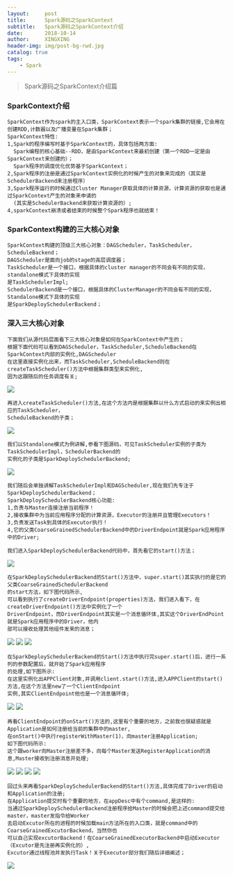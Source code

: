 ```yaml
---
layout:     post
title:      Spark源码之SparkContext
subtitle:   Spark源码之SparkContext介绍
date:       2018-10-14
author:     XINGXING
header-img: img/post-bg-rwd.jpg
catalog: true
tags:
    - Spark
---
```


>
>Spark源码之SparkContext介绍篇
> 

### SparkContext介绍
    SparkContext作为spark的主入口类，SparkContext表示一个spark集群的链接,它会用在创建RDD,计数器以及广播变量在Spark集群；
    SparkContext特性:
    1,Spark的程序编写时基于SparkContext的，具体包括两方面:
      Spark编程的核心基础--RDD，是由SparkContext来最初创建（第一个RDD一定是由SparkContext来创建的）；
      Spark程序的调度优化优势基于SparkContext；
    2,Spark程序的注册是通过SparkContext实例化的时候产生的对象来完成的（其实是SchedulerBackend来注册程序）
    3,Spark程序运行的时候通过Cluster Manager获取具体的计算资源，计算资源的获取也是通过SparkContext产生的对象来申请的
      (其实是SchedulerBackend来获取计算资源的）;
    4,sparkContext崩溃或者结束的时候整个Spark程序也就结束！
    
### SparkContext构建的三大核心对象
    SparkContext构建的顶级三大核心对象：DAGScheduler，TaskScheduler，ScheduleBackend；
    DAGScheduler是面向job的stage的高层调度器；
    TaskScheduler是一个接口，根据具体的cluster manager的不同会有不同的实现，standalone模式下具体的实现
    是TaskSchedulerImpl;
    SchedulerBackend是一个接口，根据具体的ClusterManager的不同会有不同的实现，Standalone模式下具体的实现
    是SparkDeploySchedulerBackend；

### 深入三大核心对象
    下面我们从源代码层面看下三大核心对象是如何在SparkContext中产生的；
    根据下面代码可以看到DAGScheduler，TaskScheduler,ScheduleBackend在SparkContext内部的实例化,DAGScheduler
    在这里直接实例化出来，而TaskScheduler,ScheduleBackend则在createTaskScheduler()方法中根据集群类型来实例化,
    因为这跟随后的任务调度有关;
    
![](https://ws4.sinaimg.cn/large/006tNbRwgy1fw8wtvpns2j318a0g43zg.jpg)  
  
    再进入createTaskScheduler()方法,在这个方法内是根据集群以什么方式启动的来实例出相应的TaskScheduler，
    ScheduleBackend的子类；

![](https://ws4.sinaimg.cn/large/006tNbRwgy1fw8wz0uu9lj31ho12itbb.jpg)

    我们以Standalone模式为例讲解,参看下图源码，可见TaskScheduler实例的子类为TaskSchedulerImpl，SchedulerBackend的
    实例化的子类是SparkDeploySchedulerBackend;
       
![](https://ws1.sinaimg.cn/large/006tNbRwgy1fw8x01u0foj31aa0aa3yx.jpg)    

    我们随后会单独讲解TaskSchedulerImpl和DAGScheduler,现在我们先专注于SparkDeploySchedulerBackend；
    SparkDeploySchedulerBackend核心功能:
    1,负责与Master连接注册当前程序！
	2,接收集群中为当前应用程序分配的计算资源，Executor的注册并且管理Executors！
	3,负责发送Task到具体的Executor执行！
    4,它的父类CoarseGrainedSchedulerBackend中的DriverEndpoint就是Spark应用程序中的Driver;
    
    我们进入SparkDeploySchedulerBackend代码中，首先看它的start()方法；
    
![](https://ws2.sinaimg.cn/large/006tNbRwly1fw8y7mw9ayj31j011iq5t.jpg)
    
    在SparkDeploySchedulerBackend的Start()方法中，super.start()其实执行的是它的父类CoarseGrainedSchedulerBackend
    的start方法，如下图代码所示,
    可以看到执行了createDriverEndpoint(properties)方法，我们进入看下，在createDriverEndpoint()方法中实例化了一个
    DriverEndpoint，而DriverEndpoint其实是一个消息循环体,其实这个DriverEndPoint就是Spark应用程序中的Driver，他内
    部可以接收处理其他组件发来的消息；
    
![](https://ws2.sinaimg.cn/large/006tNbRwly1fw8y9m1mvij31f80fkjs0.jpg)
![](https://ws1.sinaimg.cn/large/006tNbRwly1fw8ycr5zt5j31he04o0sw.jpg)
![](https://ws2.sinaimg.cn/large/006tNbRwly1fw8yen1zd4j31km0s440f.jpg)

    在SparkDeploySchedulerBackend的Start()方法中执行完super.start()后，进行一系列的参数配置后，就开始了Spark应用程序
    的处理,如下图所示:
    在这里实例化出APPClient对象,并调用client.start()方法,进入APPClient的start()方法,在这个方法里new了一个ClientEndpoint
    实例,其实ClientEndpoint他也是一个消息循环体;

![](https://ws1.sinaimg.cn/large/006tNbRwly1fw8yqooo9fj31go0jkjta.jpg)
![](https://ws1.sinaimg.cn/large/006tNbRwly1fw8yw7h4hzj31fi06o0sx.jpg)

    再看ClientEndpoint的onStart()方法的,这里有个重要的地方，之前我也很疑惑就是Application是如何注册给当前的集群中的master,
    在onStart()中执行registerWithMaster(1)，向master注册Application;
    如下图代码所示:
    这个跟worker向Master注册差不多，向每个Master发送RegisterApplication的消息,Master接收到注册消息并处理;
  
![](https://ws1.sinaimg.cn/large/006tNbRwly1fw8zclo83ej31040ewq38.jpg)
![](https://ws2.sinaimg.cn/large/006tNbRwly1fw8zeie575j31i00oo75p.jpg)
![](https://ws3.sinaimg.cn/large/006tNbRwly1fw8zh6gmcwj31h00raq4g.jpg)
![](https://ws1.sinaimg.cn/large/006tNbRwgy1fw8zo23vqmj318k0j0myc.jpg)

    回过头来再看SparkDeploySchedulerBackend的Start()方法,具体完成了Driver的启动和Application的注册;
    在Application提交时有个重要的地方，在appDesc中有个command,是这样的:
    当通过SparkDeploySchedulerBackend注册程序给Master的时候会把上述command提交给master，master发指令给Worker
    去启动Excutor所在的进程的时候加载main方法所在的入口类，就是command中的CoarseGrainedExcutorBackend，当然你也
    可以自己实现excutorBackend！在CoarseGrainedExecutorBackend中启动Executor（Excutor是先注册再实例化的）,
    Excutor通过线程池并发执行Task！关于Executor部分我们随后详细阐述；

![](https://ws2.sinaimg.cn/large/006tNbRwly1fw91zmte9ij31i20fkq4c.jpg)

    
    
    
    
    
    
    
